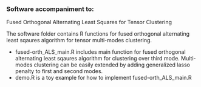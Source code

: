### Software accompaniment to:

Fused Orthogonal Alternating Least Squares for Tensor Clustering

The software folder contains R functions for fused orthogonal alternating least sqaures algorithm for tensor multi-modes clustering.

-  fused-orth_ALS_main.R includes main function for fused orthogonal alternating least sqaures algorithm for clustering over third mode. Multi-modes clustering can be easily extended by adding generalized lasso penalty to first and second modes.
-  demo.R is a toy example for how to implement fused-orth_ALS_main.R

